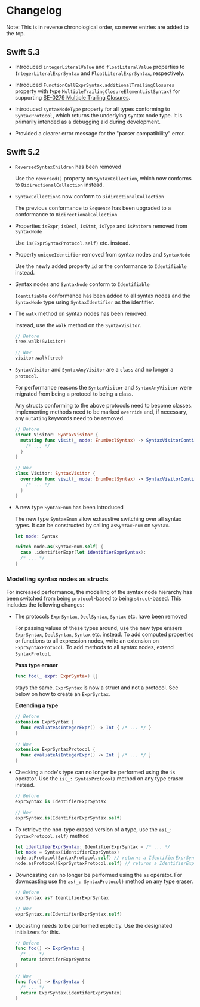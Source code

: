 # Changelog

Note: This is in reverse chronological order, so newer entries are added to the top.

## Swift 5.3

* Introduced `integerLiteralValue` and `floatLiteralValue` properties to `IntegerLiteralExprSyntax` and `FloatLiteralExprSyntax`, respectively.

* Introduced `FunctionCallExprSyntax.additionalTrailingClosures` property with type `MultipleTrailingClosureElementListSyntax?` for supporting [SE-0279 Multiple Trailing Closures](https://github.com/apple/swift-evolution/blob/master/proposals/0279-multiple-trailing-closures.md).

* Introduced `syntaxNodeType` property for all types conforming to `SyntaxProtocol`, which returns the underlying syntax node type. It is primarily intended as a debugging aid during development.

* Provided a clearer error message for the "parser compatibility" error.

## Swift 5.2

- `ReversedSyntaxChildren` has been removed
  
  Use the `reversed()` property on `SyntaxCollection`, which now conforms to `BidirectionalCollection` instead.

- `SyntaxCollection`s now conform to `BidirectionalCollection`

  The previous conformance to `Sequence` has been upgraded to a conformance to `BidirectionalCollection`

- Properties `isExpr`, `isDecl`, `isStmt`, `isType` and `isPattern` removed from `SyntaxNode`

  Use `is(ExprSyntaxProtocol.self)` etc. instead.

- Property `uniqueIdentifier` removed from syntax nodes and `SyntaxNode`
  
  Use the newly added property `id` or the conformance to `Identifiable` instead.

- Syntax nodes and `SyntaxNode` conform to `Identifiable`
  
  `Identifiable` conformance has been added to all syntax nodes and the `SyntaxNode` type using `SyntaxIdentifier` as the identifier.

- The `walk` method on syntax nodes has been removed.

  Instead, use the `walk` method on the `SyntaxVisitor`.
  
  ```swift
  // Before 
  tree.walk(&visitor)
  
  // Now
  visitor.walk(tree)
  ```

- `SyntaxVisitor` and `SyntaxAnyVisitor` are a `class` and no longer a `protocol`.

  For performance reasons the `SyntaxVisitor` and `SyntaxAnyVisitor` were migrated from being a protocol to being a class.
  
  Any structs conforming to the above protocols need to become classes. Implementing methods need to be marked `override` and, if necessary, any `mutating` keywords need to be removed.
  
  ```swift
  // Before
  struct Visitor: SyntaxVisitor {
    mutating func visit(_ node: EnumDeclSyntax) -> SyntaxVisitorContinueKind {
      /* ... */
    }
  }
  
  // Now
  class Visitor: SyntaxVisitor {
    override func visit(_ node: EnumDeclSyntax) -> SyntaxVisitorContinueKind {
      /* ... */
    }
  }
  ```
  
- A new type `SyntaxEnum` has been introduced
  
  The new type `SyntaxEnum` allow exhaustive switching over all syntax types. It can be constructed by calling `asSyntaxEnum` on `Syntax`.
  
  ```swift
  let node: Syntax
  
  switch node.as(SyntaxEnum.self) {
    case .identifierExpr(let identifierExprSyntax):
    /* ... */
  }
  ```
 

### Modelling syntax nodes as structs

For increased performance, the modelling of the syntax node hierarchy has been switched from being `protocol`-based to being `struct`-based. This includes the following changes:

- The protocols `ExprSyntax`, `DeclSyntax`, `Syntax` etc. have been removed

  For passing values of these types around, use the new type erasers `ExprSyntax`, `DeclSyntax`, `Syntax` etc. instead. To add computed properties or functions to all expression nodes, write an extension on `ExprSyntaxProtocol`. To add methods to all syntax nodes, extend `SyntaxProtcol`.

  **Pass type eraser**
  
  ```swift
  func foo(_ expr: ExprSyntax) {}
  ```
  
  stays the same. `ExprSyntax` is now a struct and not a protocol. See below on how to create an `ExprSyntax`.

  **Extending a type**
  
  ```swift
  // Before
  extension ExprSyntax {
    func evaluateAsIntegerExpr() -> Int { /* ... */ }
  }
  
  // Now
  extension ExprSyntaxProtocol {
    func evaluateAsIntegerExpr() -> Int { /* ... */ }
  }
  ```


- Checking a node's type can no longer be performed using the `is` operator. Use the `is(_: SyntaxProtocol)` method on any type eraser instead. 

  ```swift
  // Before 
  exprSyntax is IdentifierExprSyntax

  // Now
  exprSyntax.is(IdentifierExprSyntax.self)
  ```

- To retrieve the non-type erased version of a type, use the `as(_: SyntaxProtocol.self)` method

  ```swift
  let identifierExprSyntax: IdentifierExprSyntax = /* ... */
  let node = Syntax(identifierExprSyntax)
  node.asProtocol(SyntaxProtocol.self) // returns a IdentifierExprSyntax with static type SyntaxProtocol
  node.asProtocol(ExprSyntaxProtocol.self) // returns a IdentifierExprSyntax with static type ExprSyntaxProtocol?
  ```


- Downcasting can no longer be performed using the `as` operator. For downcasting use the `as(_: SyntaxProtocol)` method on any type eraser. 

  ```swift
  // Before
  exprSyntax as? IdentifierExprSyntax

  // Now
  exprSyntax.as(IdentifierExprSyntax.self)
  ```

- Upcasting needs to be performed explicitly. Use the designated initializers for this.

  ```swift
  // Before
  func foo() -> ExprSyntax {
    /* ... */
    return identiferExprSyntax
  }
  
  // Now
  func foo() -> ExprSyntax {
    /* ... */
    return ExprSyntax(identiferExprSyntax)
  }
  ```
